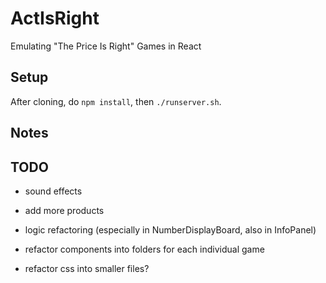 # ActIsRight
Emulating "The Price Is Right" Games in React

## Setup
After cloning, do `npm install`, then `./runserver.sh`.

## Notes

## TODO
- sound effects
- add more products

- logic refactoring (especially in NumberDisplayBoard, also in InfoPanel)
- refactor components into folders for each individual game
- refactor css into smaller files?